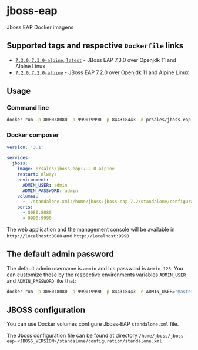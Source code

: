 # jboss-eap

Jboss EAP Docker imagens

## Supported tags and respective `Dockerfile` links

* [`7.3.0`, `7.3.0-alpine`, `latest`](https://github.com/paulosales/docker-jboss-eap/blob/master/7.3/Dockerfile) - JBoss EAP 7.3.0 over Openjdk 11 and Alpine Linux
* [`7.2.0`, `7.2.0-alpine`](https://github.com/paulosales/docker-jboss-eap/blob/master/7.2/Dockerfile) - JBoss EAP 7.2.0 over Openjdk 11 and Alpine Linux

## Usage

### Command line

```bash
docker run -p 8080:8080 -p 9990:9990 -p 8443:8443 -d prsales/jboss-eap:7.3-alpine
```

### Docker composer

```yml
version: '3.1'

services:
  jboss:
    image: prsales/jboss-eap:7.2.0-alpine
    restart: always
    environment:
      ADMIN_USER: admin
      ADMIN_PASSWORD: admin
    volumes:
      - ./standalone.xml:/home/jboss/jboss-eap-7.2/standalone/configuration/standalone.xml
    ports:
      - 8080:8080
      - 9990:9990
```


The web application and the management console will be available in `http://localhost:8080` and `http://localhost:9990`

## The default admin password

The default admin username is `admin` and his password is `Admin.123`. You can customize these by the respective environments variables `ADMIN_USER` and `ADMIN_PASSWORD` like that:

```bash
docker run -p 8080:8080 -p 9990:9990 -p 8443:8443 -e ADMIN_USER="master" -e ADMIN_PASSWORD="passwd" -d prsales/jboss-eap:7.3-alpine
```

## JBOSS configuration

You can use Docker volumes configure Jboss-EAP `standalone.xml` file.

The Jboss configuration file can be found at directory `/home/jboss/jboss-eap-<JBOSS_VERSION>/standalone/configuration/standalone.xml`
